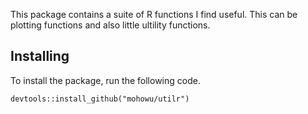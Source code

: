 This package contains a suite of R functions I find useful. This can be
plotting functions and also little ultility functions.

Installing
----------

To install the package, run the following code.

    devtools::install_github("mohowu/utilr")
